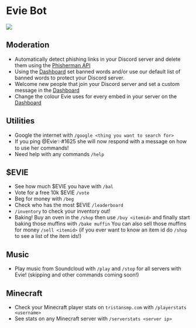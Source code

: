 # Evie Bot
<a href="https://top.gg/bot/807543126424158238">
  <img src="https://top.gg/api/widget/807543126424158238.svg">
</a>

## Moderation
- Automatically detect phishing links in your Discord server and delete them using the [Phisherman API](http://phisherman.gg)
- Using the [Dashboard](https://dash.eviebot.rocks/) set banned words and/or use our default list of banned words to protect your Discord server.
- Welcome new people that join your Discord server and set a custom message in the [Dashboard](https://dash.eviebot.rocks/)
- Change the colour Evie uses for every embed in your server on the [Dashboard](https://dash.eviebot.rocks/)
## Utilities
- Google the internet with `/google <thing you want to search for>`
- If you ping @Evie✨#1625 she will now respond with a message on how to use her commands!
- Need help with any commands `/help`
## $EVIE
- See how much $EVIE you have with `/bal`
- Vote for a free 10k $EVIE `/vote`
-   Beg for money with `/beg`
-   Check who has the most $EVIE `/leaderboard`
-   `/inventory` to check your inventory out!
-   Baking! Buy an oven in the `/shop` then use `/buy <itemid>` and
   finally start baking those muffins with `/bake muffin` You can also
   sell those muffins for money `/sell <itemid>` (if you ever want to
   know an item id do `/shop` to see a list of the item ids!)
## Music
- Play music from Soundcloud with `/play` and `/stop` for all servers with Evie! (skipping and other commands coming soon!)
## Minecraft
- Check your Minecraft player stats on `tristansmp.com` with `/playerstats <username>`
- See stats on any Minecraft server with `/serverstats <server ip>`
